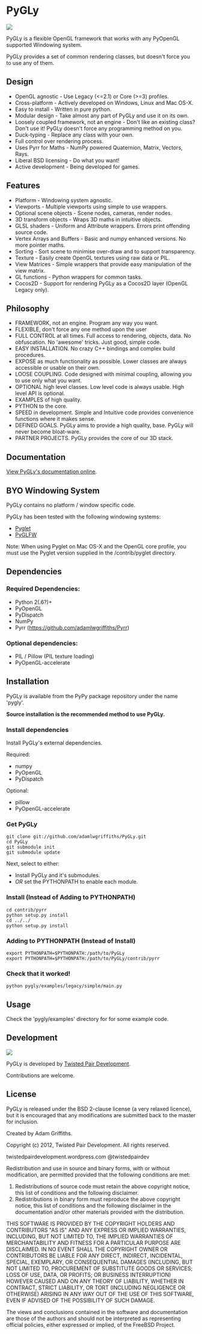 PyGLy
=====================

<img src="https://github.com/adamlwgriffiths/PyGLy/raw/master/logo/pygly-300x160.png">

PyGLy is a flexible OpenGL framework that works with any PyOpenGL supported Windowing system.

PyGLy provides a set of common rendering classes, but doesn't force you to use any of them.


Design
-----------------------

   * OpenGL agnostic - Use Legacy (<=2.1) or Core (>=3) profiles.
   * Cross-platform - Actively developed on Windows, Linux and Mac OS-X.
   * Easy to install - Written in pure python.
   * Modular design - Take almost any part of PyGLy and use it on its own.
   * Loosely coupled framework, not an engine - Don't like an existing class? Don't use it! PyGLy doesn't force any programming method on you.
   * Duck-typing - Replace any class with your own.
   * Full control over rendering process.
   * Uses Pyrr for Maths - NumPy powered Quaternion, Matrix, Vectors, Rays.
   * Liberal BSD licensing - Do what you want!
   * Active development - Being developed for games.


Features
-----------------------
   * Platform - Windowing system agnostic.
   * Viewports - Multiple viewports using simple to use wrappers.
   * Optional scene objects - Scene nodes, cameras, render nodes.
   * 3D transform objects - Wraps 3D maths in intuitive objects.
   * GLSL shaders - Uniform and Attribute wrappers. Errors print offending source code.
   * Vertex Arrays and Buffers - Basic and numpy enhanced versions. No more pointer maths.
   * Sorting - Sort scene to minimise over-draw and to support transparency.
   * Texture - Easily create OpenGL textures using raw data or PIL.
   * View Matrices - Simple wrappers that provide easy manipulation of the view matrix.
   * GL functions - Python wrappers for common tasks.
   * Cocos2D - Support for rendering PyGLy as a Cocos2D layer (OpenGL Legacy only).


Philosophy
-----------------------

   * FRAMEWORK, not an engine. Program any way you want.
   * FLEXIBLE, don't force any one method upon the user
   * FULL CONTROL at all times. Full access to rendering, objects, data. No obfuscation. No 'awesome' tricks. Just good, simple code.
   * EASY INSTALLATION. No crazy C++ bindings and complex build procedures.
   * EXPOSE as much functionality as possible. Lower classes are always accessible or usable on their own.
   * LOOSE COUPLING. Code designed with minimal coupling, allowing you to use only what you want.
   * OPTIONAL high level classes. Low level code is always usable. High level API is optional.
   * EXAMPLES of high quality.
   * PYTHON to the core.
   * SPEED in development. Simple and Intuitive code provides convenience functions where it makes sense.
   * DEFINED GOALS. PyGLy aims to provide a high quality, base. PyGLy will never become bloat-ware.
   * PARTNER PROJECTS. PyGLy provides the core of our 3D stack.


Documentation
-------------

[View PyGLy's documentation online](https://pygly.readthedocs.org/en/latest/).


BYO Windowing System
--------------------
PyGLy contains no platform / window specific code.

PyGLy has been tested with the following windowing systems:

   * [Pyglet](http://pyglet.org/)
   * [PyGLFW](https://github.com/nightcracker/pyglfw)


Note: When using Pyglet on Mac OS-X and the OpenGL core profile, you must use the Pyglet version supplied in the /contrib/pyglet directory.


Dependencies
-----------------------

### Required Dependencies:
   * Python 2(.6?)+
   * PyOpenGL
   * PyDispatch
   * NumPy
   * Pyrr (https://github.com/adamlwgriffiths/Pyrr)

### Optional dependencies:

   * PIL / Pillow (PIL texture loading)
   * PyOpenGL-accelerate


Installation
-----------------------

PyGLy is available from the PyPy package repository under the name 'pygly'.

**Source installation is the recommended method to use PyGLy.**


### Install dependencies

Install PyGLy's external dependencies.


Required:
   * numpy
   * PyOpenGL
   * PyDispatch

Optional:
   * pillow
   * PyOpenGL-accelerate


### Get PyGLy

```
git clone git://github.com/adamlwgriffiths/PyGLy.git
cd PyGLy
git submodule init
git submodule update
```

Next, select to either:
   * Install PyGLy and it's submodules.
   * *OR* set the PYTHONPATH to enable each module.


### Install (Instead of Adding to PYTHONPATH)
```
cd contrib/pyrr
python setup.py install
cd ../../
python setup.py install
```


### Adding to PYTHONPATH (Instead of Install)
```
export PYTHONPATH=$PYTHONPATH:/path/to/PyGLy
export PYTHONPATH=$PYTHONPATH:/path/to/PyGLy/contrib/pyrr
```


### Check that it worked!
```
python pygly/examples/legacy/simple/main.py
```


Usage
-----------------------

Check the 'pygly/examples' directory for for some example code.


Development
-----------------------

<img src="http://twistedpairdevelopment.files.wordpress.com/2010/10/twisted_pair-0086.png">

PyGLy is developed by [Twisted Pair Development](http://twistedpairdevelopment.wordpress.com).

Contributions are welcome.

License
-----------------------

PyGLy is released under the BSD 2-clause license (a very relaxed licence), but it is encouraged that any modifications are submitted back to the master for inclusion.

Created by Adam Griffiths.

Copyright (c) 2012, Twisted Pair Development.
All rights reserved.

twistedpairdevelopment.wordpress.com
@twistedpairdev

Redistribution and use in source and binary forms, with or without
modification, are permitted provided that the following conditions are met: 

1. Redistributions of source code must retain the above copyright notice, this list of conditions and the following disclaimer. 
2. Redistributions in binary form must reproduce the above copyright notice, this list of conditions and the following disclaimer in the documentation and/or other materials provided with the distribution. 

THIS SOFTWARE IS PROVIDED BY THE COPYRIGHT HOLDERS AND CONTRIBUTORS "AS IS" AND
ANY EXPRESS OR IMPLIED WARRANTIES, INCLUDING, BUT NOT LIMITED TO, THE IMPLIED
WARRANTIES OF MERCHANTABILITY AND FITNESS FOR A PARTICULAR PURPOSE ARE
DISCLAIMED. IN NO EVENT SHALL THE COPYRIGHT OWNER OR CONTRIBUTORS BE LIABLE FOR
ANY DIRECT, INDIRECT, INCIDENTAL, SPECIAL, EXEMPLARY, OR CONSEQUENTIAL DAMAGES
(INCLUDING, BUT NOT LIMITED TO, PROCUREMENT OF SUBSTITUTE GOODS OR SERVICES;
LOSS OF USE, DATA, OR PROFITS; OR BUSINESS INTERRUPTION) HOWEVER CAUSED AND
ON ANY THEORY OF LIABILITY, WHETHER IN CONTRACT, STRICT LIABILITY, OR TORT
(INCLUDING NEGLIGENCE OR OTHERWISE) ARISING IN ANY WAY OUT OF THE USE OF THIS
SOFTWARE, EVEN IF ADVISED OF THE POSSIBILITY OF SUCH DAMAGE.

The views and conclusions contained in the software and documentation are those
of the authors and should not be interpreted as representing official policies, 
either expressed or implied, of the FreeBSD Project.

